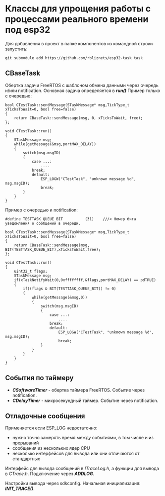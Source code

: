 # Классы для упрощения работы с процессами реального времени под esp32
Для добавления в проект в папке компонентов из командной строки запустить:    

    git submodule add https://github.com/rbliznets/esp32-task task
## CBaseTask
Обертка задачи FreeRTOS с шаблоном обмена данными через очередь и/или notification. 
Основная задача определяется в ***run()*** 
Пример только с очередью:  

    bool CTestTask::sendMessage(STaskMessage* msg,TickType_t xTicksToWait=0, bool free=false)
	{
		return CBaseTask::sendMessage(msg, 0, xTicksToWait, free);
	};

    void CTestTask::run()
    {
        STaskMessage msg;
        while(getMessage(&msg,portMAX_DELAY))
        {
            switch(msg.msgID)
            {
                case ...:
                    ....
                break;
                default:
                    ESP_LOGW("CTestTask", "unknown message %d", msg.msgID);
                    break;
            }
        }
    }
Пример с очередью и notification:  

    #define TESTTASK_QUEUE_BIT 			(31)	///< Номер бита уведомления о сообщении в очереди.
    
    bool CTestTask::sendMessage(STaskMessage* msg,TickType_t xTicksToWait=0, bool free=false)
	{
		return CBaseTask::sendMessage(msg, BIT(TESTTASK_QUEUE_BIT),xTicksToWait,free);
	};

    void CTestTask::run()
    {
	    uint32_t flags;
        STaskMessage msg;
        if(xTaskNotifyWait(0,0xffffffff,&flags,portMAX_DELAY) == pdTRUE)
        {
            if((flags & BIT(TESTTASK_QUEUE_BIT)) != 0)
            {
                while(getMessage(&msg,0))
                {
                    switch(msg.msgID)
                    {
                        case ...:
                            ....
                        break;
                        default:
                            ESP_LOGW("CTestTask", "unknown message %d", msg.msgID);
                            break;
                    }
                }
            }
        }
    }
## События по таймеру
- ***CSoftwareTimer*** - обертка таймера FreeRTOS. Событие через notification.
- ***CDelayTimer*** - микросекундный таймер. Событие через notification.
## Отладочные сообщения
Применяется если ESP_LOG недостаточно:
-  нужно точно замерять время между событиями, в том числе и из прерываний
-  сообщения из нескольких ядер CPU
-  несколько интерфейсов для вывода или они отличаются от стандартных

Интерфейс для вывода сообщений в *ITraceLog.h*, а функции для вывода в *CTrace.h*. Подключение через ***ADDLOG***.

Настройки вывода через sdkconfig. Начальная инициализация: ***INIT_TRACE()***.

